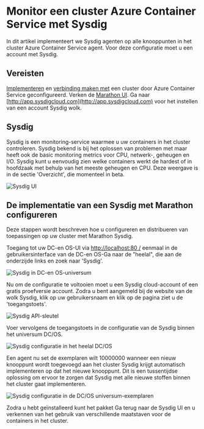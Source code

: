 <properties
   pageTitle="Controleren van een cluster Azure Container Service met Sysdig | Microsoft Azure"
   description="Een cluster Azure Container Service met Sysdig controleren."
   services="container-service"
   documentationCenter=""
   authors="rbitia"
   manager="timlt"
   editor=""
   tags="acs, azure-container-service"
   keywords="Containers, DC/OS, Azure"/>

<tags
   ms.service="container-service"
   ms.devlang="na"
   ms.topic="get-started-article"
   ms.tgt_pltfrm="na"
   ms.workload="na"
   ms.date="08/08/2016"
   ms.author="t-ribhat"/>

# <a name="monitor-an-azure-container-service-cluster-with-sysdig"></a>Monitor een cluster Azure Container Service met Sysdig

In dit artikel implementeert we Sysdig agenten op alle knooppunten in het cluster Azure Container Service agent. Voor deze configuratie moet u een account met Sysdig. 

## <a name="prerequisites"></a>Vereisten 

[Implementeren](container-service-deployment.md) en [verbinding maken met](container-service-connect.md) een cluster door Azure Container Service geconfigureerd. Verken de [Marathon UI](container-service-mesos-marathon-ui.md). Ga naar [http://app.sysdigcloud.com](http://app.sysdigcloud.com) voor het instellen van een account Sysdig wolk. 

## <a name="sysdig"></a>Sysdig

Sysdig is een monitoring-service waarmee u uw containers in het cluster controleren. Sysdig bekend is bij het oplossen van problemen met maar heeft ook de basic monitoring metrics voor CPU, netwerk-, geheugen en I/O. Sysdig kunt u eenvoudig zien welke containers werkt de hardest of in hoofdzaak met behulp van het meeste geheugen en CPU. Deze weergave is in de sectie 'Overzicht', die momenteel in beta. 

![Sysdig UI](./media/container-service-monitoring-sysdig/sysdig6.png) 

## <a name="configure-a-sysdig-deployment-with-marathon"></a>De implementatie van een Sysdig met Marathon configureren

Deze stappen wordt beschreven hoe u configureren en distribueren van toepassingen op uw cluster met Marathon Sysdig. 

Toegang tot uw DC-en OS-UI via [http://localhost:80 /](http://localhost:80/) eenmaal in de gebruikersinterface van de DC-en OS-Ga naar de "heelal", die aan de onderzijde links en zoek naar 'Sysdig'.

![Sysdig in DC-en OS-universum](./media/container-service-monitoring-sysdig/sysdig1.png)

Nu om de configuratie te voltooien moet u een Sysdig cloud-account of een gratis proefversie account. Zodra u bent aangemeld bij de website van de wolk Sysdig, klik op uw gebruikersnaam en klik op de pagina ziet u de 'toegangstoets'. 

![Sysdig API-sleutel](./media/container-service-monitoring-sysdig/sysdig2.png) 

Voer vervolgens de toegangstoets in de configuratie van de Sysdig binnen het universum DC/OS. 

![Sysdig configuratie in het heelal DC/OS](./media/container-service-monitoring-sysdig/sysdig3.png)

Een agent nu set de exemplaren wilt 10000000 wanneer een nieuw knooppunt wordt toegevoegd aan het cluster Sysdig krijgt automatisch implementeren op dat het nieuwe knooppunt. Dit is een tussentijdse oplossing om ervoor te zorgen dat Sysdig met alle nieuwe stoffen binnen het cluster gaat implementeren. 

![Sysdig configuratie in de DC/OS universum-exemplaren](./media/container-service-monitoring-sysdig/sysdig4.png)

Zodra u hebt geïnstalleerd kunt het pakket Ga terug naar de Sysdig UI en u verkennen van het gebruik van verschillende maatstaven voor de containers in het cluster. 